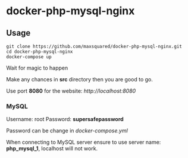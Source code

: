 # docker-php-mysql-nginx

## Usage

```
git clone https://github.com/maxsquared/docker-php-mysql-nginx.git
cd docker-php-mysql-nginx
docker-compose up
```

Wait for magic to happen

Make any chances in **src** directory then you are good to go.

Use port **8080** for the website: _http://localhost:8080_

### MySQL

Username: root
Password: **supersafepassword**

Password can be change in _docker-compose.yml_

When connecting to MySQL server ensure to use server name: **php_mysql_1**, localhost will not work.
